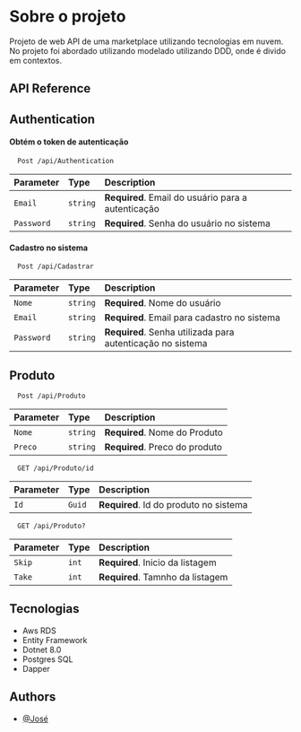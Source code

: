 # Sobre o projeto

Projeto de web API de uma marketplace utilizando tecnologias em nuvem. No projeto foi abordado utilizando modelado
utilizando DDD, onde é divido em contextos.

## API Reference

## Authentication

#### Obtém o token de autenticação

```http
  Post /api/Authentication
```

| Parameter  | Type     | Description                                        |
|:-----------|:---------|:---------------------------------------------------|
| `Email`    | `string` | **Required**. Email do usuário para a autenticação |
| `Password` | `string` | **Required**. Senha do usuário no sistema          |

#### Cadastro no sistema

```http
  Post /api/Cadastrar
```

| Parameter  | Type     | Description                                                |
|:-----------|:---------|:-----------------------------------------------------------|
| `Nome`     | `string` | **Required**. Nome do usuário                              |
| `Email`    | `string` | **Required**. Email para cadastro no sistema               |
| `Password` | `string` | **Required**. Senha utilizada para autenticação no sistema |

## Produto

```http
  Post /api/Produto
```

| Parameter | Type     | Description                    |
|:----------|:---------|:-------------------------------|
| `Nome`    | `string` | **Required**. Nome do Produto  |
| `Preco`   | `string` | **Required**. Preco do produto |

```http
  GET /api/Produto/id
```

| Parameter | Type     | Description                            |
|:----------|:---------|:---------------------------------------|
| `Id`      | `Guid`   | **Required**. Id do produto no sistema |

```http
  GET /api/Produto?
```

| Parameter | Type  | Description                      |
|:----------|:------|:---------------------------------|
| `Skip`    | `int` | **Required**. Inicio da listagem |
| `Take`    | `int` | **Required**. Tamnho da listagem |

## Tecnologias

* Aws RDS
* Entity Framework
* Dotnet 8.0
* Postgres SQL
* Dapper

## Authors

- [@José](https://github.com/Regulus01)

